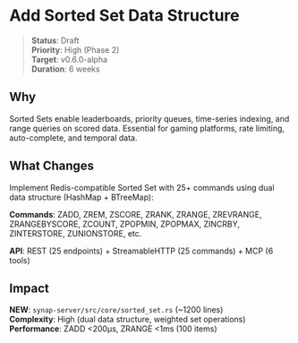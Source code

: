 # Add Sorted Set Data Structure

> **Status**: Draft  
> **Priority**: High (Phase 2)  
> **Target**: v0.6.0-alpha  
> **Duration**: 6 weeks

## Why

Sorted Sets enable leaderboards, priority queues, time-series indexing, and range queries on scored data. Essential for gaming platforms, rate limiting, auto-complete, and temporal data.

## What Changes

Implement Redis-compatible Sorted Set with 25+ commands using dual data structure (HashMap + BTreeMap):

**Commands**: ZADD, ZREM, ZSCORE, ZRANK, ZRANGE, ZREVRANGE, ZRANGEBYSCORE, ZCOUNT, ZPOPMIN, ZPOPMAX, ZINCRBY, ZINTERSTORE, ZUNIONSTORE, etc.

**API**: REST (25 endpoints) + StreamableHTTP (25 commands) + MCP (6 tools)

## Impact

**NEW**: `synap-server/src/core/sorted_set.rs` (~1200 lines)  
**Complexity**: High (dual data structure, weighted set operations)  
**Performance**: ZADD <200µs, ZRANGE <1ms (100 items)

